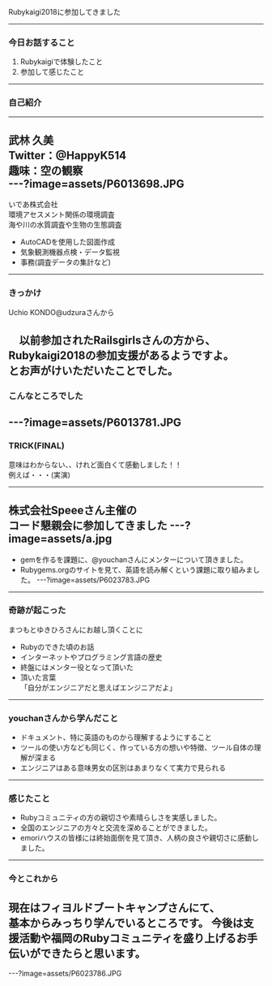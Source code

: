 Rubykaigi2018に参加してきました

---
### 今日お話すること
1. Rubykaigiで体験したこと
1. 参加して感じたこと
---
### 自己紹介
---
武林 久美<br>
Twitter：@HappyK514<br>
趣味：空の観察<br>
---?image=assets/P6013698.JPG
---
いであ株式会社<br>
環境アセスメント関係の環境調査<br>
海や川の水質調査や生物の生態調査<br>
- AutoCADを使用した図面作成
- 気象観測機器点検・データ監視
- 事務(調査データの集計など)
---
### きっかけ
Uchio KONDO@udzuraさんから

　以前参加されたRailsgirlsさんの方から、<br>Rubykaigi2018の参加支援があるようですよ。<br>とお声がけいただいたことでした。
---
### こんなところでした
---?image=assets/P6013781.JPG
---
### TRICK(FINAL)

意味はわからない、、けれど面白くて感動しました！！<br>
例えば・・・(実演)

---
株式会社Speeeさん主催の<br>コード懇親会に参加してきました
---?image=assets/a.jpg
---
- gemを作るを課題に、@youchanさんにメンターについて頂きました。
- Rubygems.orgのサイトを見て、英語を読み解くという課題に取り組みました。
---?image=assets/P6023783.JPG
---
### 奇跡が起こった

まつもとゆきひろさんにお越し頂くことに

- Rubyのできた頃のお話
- インターネットやプログラミング言語の歴史
- 終盤にはメンター役となって頂いた
- 頂いた言葉<br>
「自分がエンジニアだと思えばエンジニアだよ」
---
### youchanさんから学んだこと

- ドキュメント、特に英語のものから理解するようにすること
- ツールの使い方なども同じく、作っている方の想いや特徴、ツール自体の理解が深まる
- エンジニアはある意味男女の区別はあまりなくて実力で見られる
---
### 感じたこと
- Rubyコミュニティの方の親切さや素晴らしさを実感しました。
- 全国のエンジニアの方々と交流を深めることができました。
- emoriハウスの皆様には終始面倒を見て頂き、人柄の良さや親切さに感動しました。
---
### 今とこれから
現在はフィヨルドブートキャンプさんにて、<br>基本からみっちり学んでいるところです。
今後は支援活動や福岡のRubyコミュニティを盛り上げるお手伝いができたらと思います。
---
---?image=assets/P6023786.JPG
